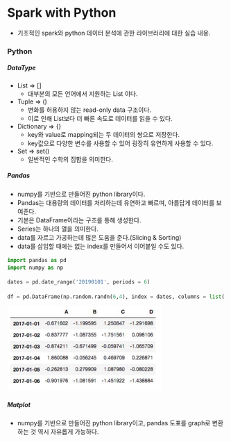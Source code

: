 # Spark with Python
- 기초적인 spark와 python 데이터 분석에 관한 라이브러리에 대한 실습 내용.


### Python
##### DataType
- List => []
  - 대부분의 모든 언어에서 지원하는 List 이다.
- Tuple => ()
  - 변화를 허용하지 않는 read-only data 구조이다.
  - 이로 인해 List보다 더 빠른 속도로 데이터를 읽을 수 있다.
- Dictionary => {}
  - key와 value로 mapping되는 두 데이터의 쌍으로 저장한다.
  - key값으로 다양한 변수를 사용할 수 있어 굉장히 유연하게 사용할 수 있다.
- Set => set()
  - 일반적인 수학의 집합을 의미한다.

##### Pandas
- numpy를 기반으로 만들어진 python library이다.
- Pandas는 대용량의 데이터를 처리하는데 유연하고 빠르며, 아름답게 데이터를 보여준다.
- 기본은 DataFrame이라는 구조를 통해 생성한다.
- Series는 하나의 열을 의미한다.
- data를 자르고 가공하는데 많은 도움을 준다.(Slicing & Sorting)
- data를 삽입할 때에는 없는 index를 만들어서 이어붙일 수도 있다.

```python
import pandas as pd
import numpy as np

dates = pd.date_range('20190101', periods = 6)

df = pd.DataFrame(np.random.randn(6,4), index = dates, columns = list('ABCD'))
```

<img src="./img/pandaEx.png">

##### Matplot
- numpy를 기반으로 만들어진 python library이고, pandas 도표를 graph로 변환하는 것 역시 자유롭게 가능하다.
